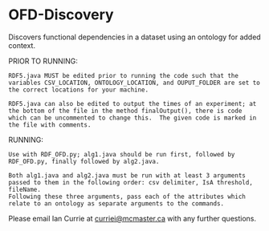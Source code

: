 # OFD-Discovery
Discovers functional dependencies in a dataset using an ontology for added context.


PRIOR TO RUNNING:

	RDF5.java MUST be edited prior to running the code such that the variables CSV_LOCATION, ONTOLOGY_LOCATION, and OUPUT_FOLDER are set to     the correct locations for your machine.

	RDF5.java can also be edited to output the times of an experiment; at the bottom of the file in the method finalOutput(), there is code     which can be uncommented to change this.  The given code is marked in the file with comments.


RUNNING:

	Use with RDF_OFD.py; alg1.java should be run first, followed by RDF_OFD.py, finally followed by alg2.java.

	Both alg1.java and alg2.java must be run with at least 3 arguments passed to them in the following order: csv delimiter, IsA threshold,     fileName.
	Following these three arguments, pass each of the attributes which relate to an ontology as separate arguments to the commands.
  

Please email Ian Currie at curriei@mcmaster.ca with any further questions.
